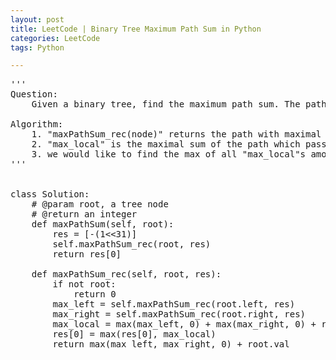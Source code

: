 ```yaml
---
layout: post
title: LeetCode | Binary Tree Maximum Path Sum in Python
categories: LeetCode
tags: Python

---
```

<!-- import js for mathjax -->
<script src="http://cdn.mathjax.org/mathjax/latest/MathJax.js?config=default"></script>
<script type="text/x-mathjax-config">
MathJax.Hub.Config({
tex2jax: {inlineMath: [['$','$'], ['\\(','\\)']]}
});
</script>


<pre>
'''
Question:
    Given a binary tree, find the maximum path sum. The path may start and end at any node in the tree.

Algorithm:
    1. "maxPathSum_rec(node)" returns the path with maximal sum which starts at "node"
    2. "max_local" is the maximal sum of the path which passes by the specific node(root)
    3. we would like to find the max of all "max_local"s among all nodes
'''


class Solution:
    # @param root, a tree node
    # @return an integer
    def maxPathSum(self, root):
        res = [-(1<<31)]
        self.maxPathSum_rec(root, res)
        return res[0]

    def maxPathSum_rec(self, root, res):
        if not root:
            return 0
        max_left = self.maxPathSum_rec(root.left, res)
        max_right = self.maxPathSum_rec(root.right, res)
        max_local = max(max_left, 0) + max(max_right, 0) + root.val
        res[0] = max(res[0], max_local)
        return max(max_left, max_right, 0) + root.val
</pre>
